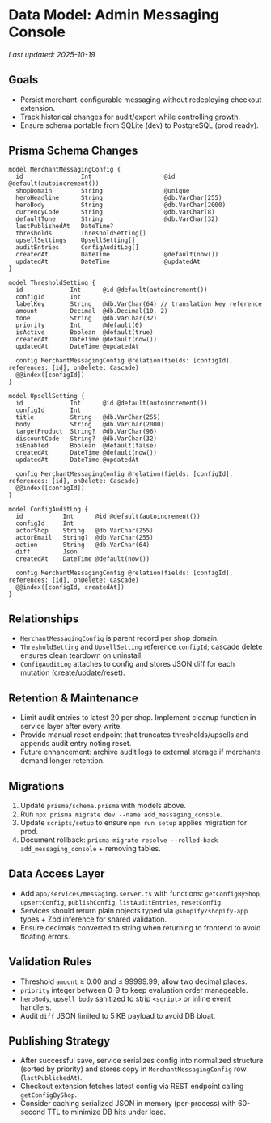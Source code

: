 # Data Model: Admin Messaging Console

_Last updated: 2025-10-19_

## Goals
- Persist merchant-configurable messaging without redeploying checkout extension.
- Track historical changes for audit/export while controlling growth.
- Ensure schema portable from SQLite (dev) to PostgreSQL (prod ready).

## Prisma Schema Changes
```prisma
model MerchantMessagingConfig {
  id                Int                    @id @default(autoincrement())
  shopDomain        String                 @unique
  heroHeadline      String                 @db.VarChar(255)
  heroBody          String                 @db.VarChar(2000)
  currencyCode      String                 @db.VarChar(8)
  defaultTone       String                 @db.VarChar(32)
  lastPublishedAt   DateTime?
  thresholds        ThresholdSetting[]
  upsellSettings    UpsellSetting[]
  auditEntries      ConfigAuditLog[]
  createdAt         DateTime               @default(now())
  updatedAt         DateTime               @updatedAt
}

model ThresholdSetting {
  id             Int      @id @default(autoincrement())
  configId       Int
  labelKey       String   @db.VarChar(64) // translation key reference
  amount         Decimal  @db.Decimal(10, 2)
  tone           String   @db.VarChar(32)
  priority       Int      @default(0)
  isActive       Boolean  @default(true)
  createdAt      DateTime @default(now())
  updatedAt      DateTime @updatedAt

  config MerchantMessagingConfig @relation(fields: [configId], references: [id], onDelete: Cascade)
  @@index([configId])
}

model UpsellSetting {
  id             Int      @id @default(autoincrement())
  configId       Int
  title          String   @db.VarChar(255)
  body           String   @db.VarChar(2000)
  targetProduct  String?  @db.VarChar(96)
  discountCode   String?  @db.VarChar(32)
  isEnabled      Boolean  @default(false)
  createdAt      DateTime @default(now())
  updatedAt      DateTime @updatedAt

  config MerchantMessagingConfig @relation(fields: [configId], references: [id], onDelete: Cascade)
  @@index([configId])
}

model ConfigAuditLog {
  id           Int      @id @default(autoincrement())
  configId     Int
  actorShop    String   @db.VarChar(255)
  actorEmail   String?  @db.VarChar(255)
  action       String   @db.VarChar(64)
  diff         Json
  createdAt    DateTime @default(now())

  config MerchantMessagingConfig @relation(fields: [configId], references: [id], onDelete: Cascade)
  @@index([configId, createdAt])
}
```

## Relationships
- `MerchantMessagingConfig` is parent record per shop domain.
- `ThresholdSetting` and `UpsellSetting` reference `configId`; cascade delete ensures clean teardown on uninstall.
- `ConfigAuditLog` attaches to config and stores JSON diff for each mutation (create/update/reset).

## Retention & Maintenance
- Limit audit entries to latest 20 per shop. Implement cleanup function in service layer after every write.
- Provide manual reset endpoint that truncates thresholds/upsells and appends audit entry noting reset.
- Future enhancement: archive audit logs to external storage if merchants demand longer retention.

## Migrations
1. Update `prisma/schema.prisma` with models above.  
2. Run `npx prisma migrate dev --name add_messaging_console`.  
3. Update `scripts/setup` to ensure `npm run setup` applies migration for prod.  
4. Document rollback: `prisma migrate resolve --rolled-back add_messaging_console` + removing tables.

## Data Access Layer
- Add `app/services/messaging.server.ts` with functions: `getConfigByShop`, `upsertConfig`, `publishConfig`, `listAuditEntries`, `resetConfig`.
- Services should return plain objects typed via `@shopify/shopify-app` types + Zod inference for shared validation.
- Ensure decimals converted to string when returning to frontend to avoid floating errors.

## Validation Rules
- Threshold `amount` ≥ 0.00 and ≤ 99999.99; allow two decimal places.
- `priority` integer between 0-9 to keep evaluation order manageable.
- `heroBody`, `upsell body` sanitized to strip `<script>` or inline event handlers.
- Audit `diff` JSON limited to 5 KB payload to avoid DB bloat.

## Publishing Strategy
- After successful save, service serializes config into normalized structure (sorted by priority) and stores copy in `MerchantMessagingConfig` row (`lastPublishedAt`).
- Checkout extension fetches latest config via REST endpoint calling `getConfigByShop`.
- Consider caching serialized JSON in memory (per-process) with 60-second TTL to minimize DB hits under load.
